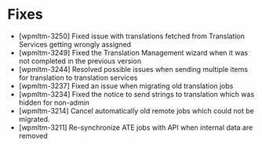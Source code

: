 # Fixes
* [wpmltm-3250] Fixed issue with translations fetched from Translation Services getting wrongly assigned
* [wpmltm-3249] Fixed the Translation Management wizard when it was not completed in the previous version
* [wpmltm-3244] Resolved possible issues when sending multiple items for translation to translation services
* [wpmltm-3237] Fixed an issue when migrating old translation jobs
* [wpmltm-3234] Fixed the notice to send strings to translation which was hidden for non-admin
* [wpmltm-3214] Cancel automatically old remote jobs which could not be migrated.
* [wpmltm-3211] Re-synchronize ATE jobs with API when internal data are removed